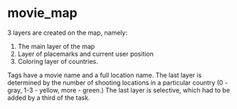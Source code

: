 # movie_map
3 layers are created on the map, namely:
1. The main layer of the map
2. Layer of placemarks and current user position
3. Coloring layer of countries.

Tags have a movie name and a full location name.
The last layer is determined by the number of shooting locations in a particular country (0 - gray, 1-3 - yellow, more - green.)
The last layer is selective, which had to be added by a third of the task.
